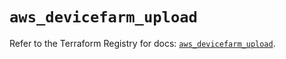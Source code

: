 # `aws_devicefarm_upload`

Refer to the Terraform Registry for docs: [`aws_devicefarm_upload`](https://registry.terraform.io/providers/hashicorp/aws/6.3.0/docs/resources/devicefarm_upload).
